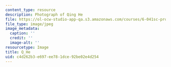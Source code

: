 ```yaml
---
content_type: resource
description: Photograph of Qing He
file: https://ol-ocw-studio-app-qa.s3.amazonaws.com/courses/6-041sc-probabilistic-systems-analysis-and-applied-probability-fall-2013/c4d262b3e697ee781dce92be02e4d254_Q_He.jpg
file_type: image/jpeg
image_metadata:
  caption: ''
  credit: ''
  image-alt: ''
resourcetype: Image
title: Q_He
uid: c4d262b3-e697-ee78-1dce-92be02e4d254
---
```

